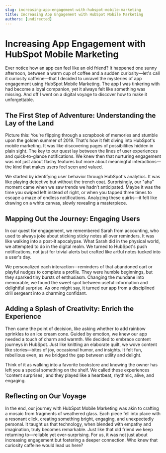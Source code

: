```yaml
---
slug: increasing-app-engagement-with-hubspot-mobile-marketing
title: Increasing App Engagement with HubSpot Mobile Marketing
authors: [undirected]
---
```


# Increasing App Engagement with HubSpot Mobile Marketing

Ever notice how an app can feel like an old friend? It happened one sunny afternoon, between a warm cup of coffee and a sudden curiosity—let's call it curiosity caffeine—that I decided to unravel the mysteries of app engagement using HubSpot Mobile Marketing. The app I was tinkering with had become a loyal companion, yet it always felt like something was missing. And off I went on a digital voyage to discover how to make it unforgettable.

## The First Step of Adventure: Understanding the Lay of the Land
Picture this: You're flipping through a scrapbook of memories and stumble upon the golden summer of 2019. That's how it felt diving into HubSpot's mobile marketing. It was like discovering pages of possibilities hidden in plain sight. The key to our quest lay between the lines of user experiences and quick-to-glance notifications. We knew then that nurturing engagement was not just about flashy features but more about meaningful interactions—the kind that makes users feel seen and valued.

We started by identifying user behavior through HubSpot's analytics. It was like playing detective but without the trench coat. Surprisingly, our "aha" moment came when we saw trends we hadn’t anticipated. Maybe it was the time you swiped left instead of right, or when you tapped three times to escape a maze of endless notifications. Analyzing these quirks—it felt like drawing on a white canvas, slowly revealing a masterpiece.

## Mapping Out the Journey: Engaging Users
In our quest for engagement, we remembered Sarah from accounting, who used to always joke about sticking sticky notes all over reminders. It was like walking into a post-it apocalypse. What Sarah did in the physical world, we attempted to do in the digital realm. We turned to HubSpot's push notifications, not just for trivial alerts but crafted like artful notes tucked into a user's day.

We personalized each interaction—reminders of that abandoned cart or playful nudges to complete a profile. They were humble beginnings, but they sparked tiny bursts of enthusiasm. Changing the mundane into memorable, we found the sweet spot between useful information and delightful surprise. As one might say, it turned our app from a disciplined drill sergeant into a charming confidant.

## Adding a Splash of Creativity: Enrich the Experience
Then came the point of decision, like asking whether to add rainbow sprinkles to an ice cream cone. Guided by emotion, we knew our app needed a touch of charm and warmth. We decided to embrace content journeys in HubSpot. Just like knitting an elaborate quilt, we wove content like stories—bites of joy, occasional humor, and insights. It felt fun, rebellious even, as we bridged the gap between utility and delight.

Think of it as walking into a favorite bookstore and knowing the owner has left you a special something on the shelf. We called these experiences 'content surprises', and they played like a heartbeat, rhythmic, alive, and engaging. 

## Reflecting on Our Voyage
In the end, our journey with HubSpot Mobile Marketing was akin to crafting a mosaic from fragments of weathered glass. Each piece fell into place with a resonant click, creating something bright, engaging, and unexpectedly personal. It taught us that technology, when blended with empathy and imagination, truly becomes remarkable. Just like that old friend we keep returning to—reliable yet ever-surprising. For us, it was not just about increasing engagement but fostering a deeper connection. Who knew that curiosity caffeine would lead us here?